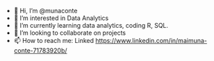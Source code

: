 - 👋 Hi, I’m @munaconte
- 👀 I’m interested in Data Analytics
- 🌱 I’m currently learning data analytics, coding R, SQL.
- 💞️ I’m looking to collaborate on projects
- 📫 How to reach me: Linked https://www.linkedin.com/in/maimuna-conte-71783920b/ 

<!---
munaconte/munaconte is a ✨ special ✨ repository because its `README.md` (this file) appears on your GitHub profile.
You can click the Preview link to take a look at your changes.
--->
